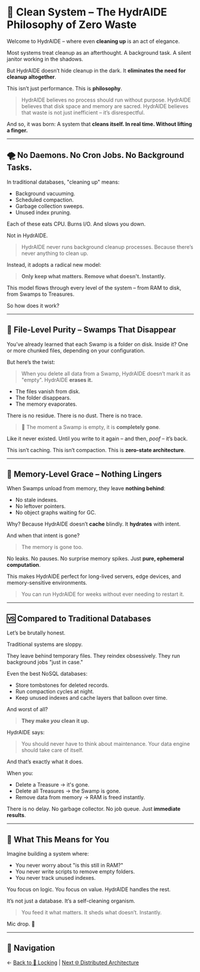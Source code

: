 # 🧹 Clean System – The HydrAIDE Philosophy of Zero Waste

Welcome to HydrAIDE – where even **cleaning up** is an act of elegance.

Most systems treat cleanup as an afterthought.
A background task.
A silent janitor working in the shadows.

But HydrAIDE doesn’t hide cleanup in the dark.
It **eliminates the need for cleanup altogether**.

This isn’t just performance.
This is **philosophy**.

> HydrAIDE believes no process should run without purpose.
> HydrAIDE believes that disk space and memory are sacred.
> HydrAIDE believes that waste is not just inefficient – it’s disrespectful.

And so, it was born:
A system that **cleans itself. In real time. Without lifting a finger.**

---

## 🌪️ No Daemons. No Cron Jobs. No Background Tasks.

In traditional databases, "cleaning up" means:
- Background vacuuming.
- Scheduled compaction.
- Garbage collection sweeps.
- Unused index pruning.

Each of these eats CPU. Burns I/O. And slows you down.

Not in HydrAIDE.

> HydrAIDE never runs background cleanup processes.
> Because there’s never anything to clean up.

Instead, it adopts a radical new model:
> **Only keep what matters. Remove what doesn't. Instantly.**

This model flows through every level of the system – from RAM to disk, from Swamps to Treasures.

So how does it work?

---

## 💽 File-Level Purity – Swamps That Disappear

You’ve already learned that each Swamp is a folder on disk.
Inside it? One or more chunked files, depending on your configuration.

But here’s the twist:

> When you delete all data from a Swamp, HydrAIDE doesn’t mark it as "empty".
> HydrAIDE **erases it.**

- The files vanish from disk.
- The folder disappears.
- The memory evaporates.

There is no residue.
There is no dust.
There is no trace.

> 🧨 The moment a Swamp is empty, it is **completely gone**.

Like it never existed.
Until you write to it again – and then, *poof* – it’s back.

This isn’t caching. This isn’t compaction. This is **zero-state architecture**.

---

## 🧠 Memory-Level Grace – Nothing Lingers

When Swamps unload from memory, they leave **nothing behind**:
- No stale indexes.
- No leftover pointers.
- No object graphs waiting for GC.

Why?
Because HydrAIDE doesn’t **cache** blindly.
It **hydrates** with intent.

And when that intent is gone?
> The memory is gone too.

No leaks. No pauses. No surprise memory spikes.
Just **pure, ephemeral computation**.

This makes HydrAIDE perfect for long-lived servers, edge devices, and memory-sensitive environments.

> You can run HydrAIDE for weeks without ever needing to restart it.

---

## 🆚 Compared to Traditional Databases

Let’s be brutally honest.

Traditional systems are sloppy.

They leave behind temporary files.
They reindex obsessively.
They run background jobs "just in case."

Even the best NoSQL databases:
- Store tombstones for deleted records.
- Run compaction cycles at night.
- Keep unused indexes and cache layers that balloon over time.

And worst of all?
> **They make *you* clean it up.**

HydrAIDE says:
> You should never have to think about maintenance.
> Your data engine should take care of itself.

And that’s exactly what it does.

When you:
- Delete a Treasure → it's gone.
- Delete all Treasures → the Swamp is gone.
- Remove data from memory → RAM is freed instantly.

There is no delay. No garbage collector. No job queue.
Just **immediate results**.

---

## 🌌 What This Means for You

Imagine building a system where:
- You never worry about "is this still in RAM?"
- You never write scripts to remove empty folders.
- You never track unused indexes.

You focus on logic.
You focus on value.
HydrAIDE handles the rest.

It’s not just a database.
It’s a self-cleaning organism.

> You feed it what matters.
> It sheds what doesn’t.
> Instantly.

Mic drop. 🎤

---

## 🧭 Navigation

← [Back to 🔐 Locking](./locking.md) | [Next 🌐 Distributed Architecture](./distributed-architecture.md)

